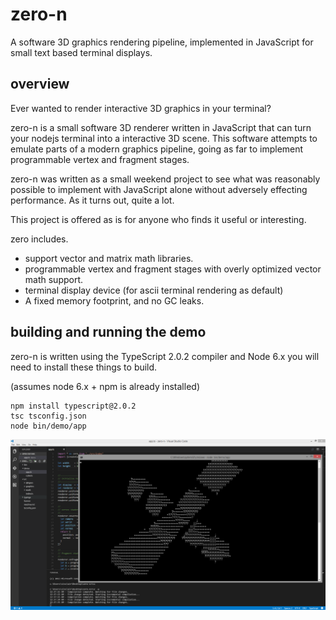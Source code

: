 # zero-n

A software 3D graphics rendering pipeline, implemented in JavaScript for small text based terminal displays.

## overview

Ever wanted to render interactive 3D graphics in your terminal?

zero-n is a small software 3D renderer written in JavaScript that 
can turn your nodejs terminal into a interactive 3D scene. This software 
attempts to emulate parts of a modern graphics pipeline, going as far 
to implement programmable vertex and fragment stages.

zero-n was written as a small weekend project to see what was 
reasonably possible to implement with JavaScript alone without
adversely effecting performance. As it turns out, quite a lot.

This project is offered as is for anyone who finds it useful
or interesting.

zero includes.
- support vector and matrix math libraries.
- programmable vertex and fragment stages with overly optimized vector math support.
- terminal display device (for ascii terminal rendering as default)
- A fixed memory footprint, and no GC leaks.

## building and running the demo

zero-n is written using the TypeScript 2.0.2 compiler and Node 6.x you will need to install
these things to build.

(assumes node 6.x + npm is already installed)

```
npm install typescript@2.0.2
tsc tsconfig.json
node bin/demo/app
```

![alt tag](./demo/screen.png)
